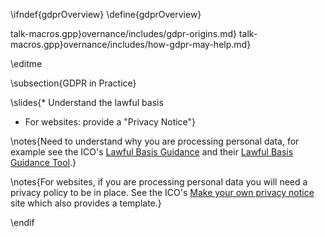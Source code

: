 \ifndef{gdprOverview}
\define{gdprOverview}

talk-macros.gpp}overnance/includes/gdpr-origins.md}
talk-macros.gpp}overnance/includes/how-gdpr-may-help.md}

\editme

\subsection{GDPR in Practice}

\slides{* Understand the lawful basis
* For websites: provide a "Privacy Notice"}

\notes{Need to understand why you are processing personal data, for example see the ICO's [Lawful Basis Guidance](https://ico.org.uk/for-organisations/guide-to-data-protection/guide-to-the-general-data-protection-regulation-gdpr/lawful-basis-for-processing/) and their [Lawful Basis Guidance Tool](https://ico.org.uk/for-organisations/gdpr-resources/lawful-basis-interactive-guidance-tool/).}

\notes{For websites, if you are processing personal data you will need a privacy policy to be in place. See the ICO's [Make your own privacy notice](https://ico.org.uk/for-organisations/make-your-own-privacy-notice/) site which also provides a template.}




\endif
